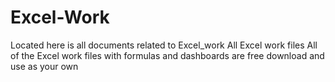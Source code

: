 # Excel-Work
Located here is all documents related to Excel_work
All Excel work files
All of the Excel work files with formulas and dashboards are free download and use as your own 
